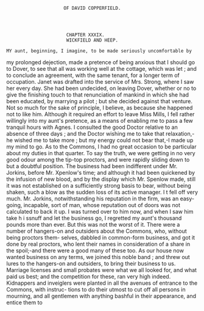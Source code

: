                          OF DAVID COPPERFIELD.




                          CHAPTER XXXIX.
                          WICKFIELD AND HEEP.

    MY aunt, beginning, I imagine, to be made seriously uncomfortable by
my prolonged dejection, made a pretence of being anxious that I should
go to Dover, to see that all was working well at the cottage, which was
let ; and to conclude an agreement, with the same tenant, for a longer term
of occupation. Janet was drafted into the service of Mrs. Strong, where
I saw her every day. She had been undecided, on leaving Dover, whether
or no to give the finishing touch to that renunciation of mankind in
which she had been educated, by marrying a pilot ; but she decided against
that venture. Not so much for the sake of principle, I believe, as because
she happened not to like him.
    Although it required an effort to leave Miss Mills, I fell rather willingly
into my aunt's pretence, as a means of enabling me to pass a few tranquil
hours with Agnes. I consulted the good Doctor relative to an absence of
three days ; and the Doctor wishing me to take that relaxation,-he wished
me to take more ; but my energy could not bear that,-I made up my mind
to go.
    As to the Commons, I had no great occasion to be particular about my
duties in that quarter. To say the truth, we were getting in no very good
odour among the tip-top proctors, and were rapidly sliding down to but a
doubtful position. The business had been indifferent under Mr. Jorkins,
before Mr. Xpenlow's time; and although it had been quickened by the
 infusion of new blood, and by the display which Mr. Spenlow made, still
 it was not established on a sufficiently strong basis to bear, without being
 shaken, such a blow as the sudden loss of its active manager. I t fell
  off very much. Mr. Jorkins, notwithstanding his reputation in the firm,
 was an easy-going, incapable, sort of man, whose reputation out of
 doors was not calculated to back it up. I was turned over to him now,
 and when I saw him take h i ssnuff and let the business go, I regretted my
 aunt's thousand pounds more than ever.
     But this was not the worst of it. There were a number of hangers-on
 and outsiders about the Commons, who, without being proctors them-
 selves, dabbled in common-form business, and got it done by real proctors,
 who lent their names in consideration of a share in the spoil;-and there
 were a good many of these too. As our house now wanted business on
 any terms, we joined this noble band ; and threw out lures to the hangers-on
 and outsiders, to bring their business to us. Marriage licenses and small
 probates were what we all looked for, and what paid us best; and the
 competition for these, ran very high indeed. Kidnappers and inveiglers
 were planted in all the avenues of entrance to the Commons, with instruc-
 tions to do their utmost to cut off all persons in mourning, and all
 gentlemen with anything bashful in their appearance, and entice them to
